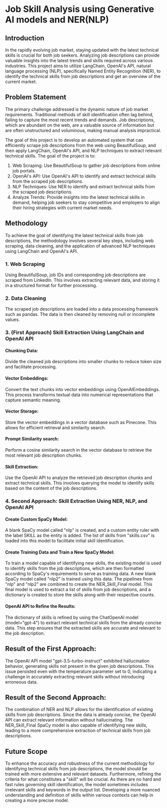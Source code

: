 # Job Skill Analysis using Generative AI models and NER(NLP)

## Introduction
In the rapidly evolving job market, staying updated with the latest technical skills is crucial for both job seekers. Analyzing job descriptions can provide valuable insights into the latest trends and skills required across various industries. This project aims to utilize LangChain, OpenAI's API, natural language processing (NLP), specifically Named Entity Recognition (NER), to identify the technical skills from job descriptions and get an overview of the current market.

## Problem Statement
The primary challenge addressed is the dynamic nature of job market requirements. Traditional methods of skill identification often lag behind, failing to capture the most recent trends and demands. Job descriptions, which are abundant on the web, are a valuable source of information but are often unstructured and voluminous, making manual analysis impractical.

The goal of this project is to develop an automated system that can efficiently scrape job descriptions from the web using BeautifulSoup, and then apply LangChain, OpenAI's API, and NLP techniques to extract relevant technical skills. The goal of the project is to:

1. Web Scraping: Use BeautifulSoup to gather job descriptions from online job portals.
2. OpenAI's API: Use OpenAI's API to identify and extract technical skills from the scraped job descriptions.
3. NLP Techniques: Use NER to identify and extract technical skills from the scraped job descriptions.
4. Analyze Trends: Provide insights into the latest technical skills in demand, helping job seekers to stay competitive and employers to align their hiring strategies with current market needs.

## Methodology
To achieve the goal of identifying the latest technical skills from job descriptions, the methodology involves several key steps, including web scraping, data cleaning, and the application of advanced NLP techniques using LangChain and OpenAI's API.

### 1. Web Scraping
Using BeautifulSoup, job IDs and corresponding job descriptions are scraped from LinkedIn. This involves extracting relevant data, and storing it in a structured format for further processing.

### 2. Data Cleaning
The scraped job descriptions are loaded into a data processing framework such as pandas. The data is then cleaned by removing null or incomplete values.

### 3. (First Approach) Skill Extraction Using LangChain and OpenAI API

#### Chunking Data:
Divide the cleaned job descriptions into smaller chunks to reduce token size and facilitate processing.

#### Vector Embeddings:
Convert the text chunks into vector embeddings using OpenAIEmbeddings. This process transforms textual data into numerical representations that capture semantic meaning.

#### Vector Storage:
Store the vector embeddings in a vector database such as Pinecone. This allows for efficient retrieval and similarity search.

#### Prompt Similarity search:
Perform a cosine similarity search in the vector database to retrieve the most relevant job description chunks.

#### Skill Extraction:
Use the OpenAI API to analyze the retrieved job description chunks and extract technical skills. This involves querying the model to identify skills based on the content of the job descriptions.

### 4. Second Approach: Skill Extraction Using NER, NLP, and OpenAI API

#### Create Custom SpaCy Model:
A blank SpaCy model called "nlp" is created, and a custom entity ruler with the label SKILL as the entity is added. The list of skills from "skills.csv" is loaded into this model to facilitate initial skill identification.

#### Create Training Data and Train a New SpaCy Model:
To train a model capable of identifying new skills, the existing model is used to identify skills from the job descriptions, which are then formatted according to SpaCy's requirements to serve as training data. A new blank SpaCy model called "nlp2" is trained using this data. The pipelines from "nlp" and "nlp2" are combined to create the NER_Skill_Final model. This final model is used to extract a list of skills from job descriptions, and a dictionary is created to store the skills along with their respective counts.

#### OpenAI API to Refine the Results:
The dictionary of skills is refined by using the ChatOpenAI model (model="gpt-4") to extract relevant technical skills from the already concise data. This step ensures that the extracted skills are accurate and relevant to the job description.

## Result of the First Approach:
The OpenAI API model "gpt-3.5-turbo-instruct" exhibited hallucination behavior, generating skills not present in the given job descriptions. This issue persisted even with the temperature parameter set to 0, indicating a challenge in accurately extracting relevant skills without introducing erroneous data.

## Result of the Second Approach:
The combination of NER and NLP allows for the identification of existing skills from job descriptions. Since the data is already concise, the OpenAI API can extract relevant information without hallucinating. The NER_Skill_Final SpaCy model is also capable of identifying new skills, leading to a more comprehensive extraction of technical skills from job descriptions.

## Future Scope
To enhance the accuracy and robustness of the current methodology for identifying technical skills from job descriptions, the model should be trained with more extensive and relevant datasets. Furthermore, refining the criteria for what constitutes a "skill" will be crucial. As there are no hard and fast rules governing skill identification, the model sometimes includes irrelevant skills and keywords in the output list. Developing a more nuanced understanding and definition of skills within various contexts can help in creating a more precise model.





